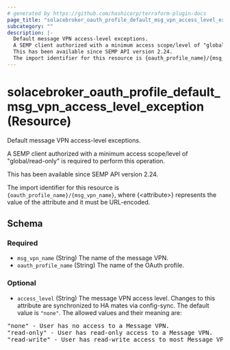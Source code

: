 ```yaml
---
# generated by https://github.com/hashicorp/terraform-plugin-docs
page_title: "solacebroker_oauth_profile_default_msg_vpn_access_level_exception Resource - solacebroker"
subcategory: ""
description: |-
  Default message VPN access-level exceptions.
  A SEMP client authorized with a minimum access scope/level of "global/read-only" is required to perform this operation.
  This has been available since SEMP API version 2.24.
  The import identifier for this resource is {oauth_profile_name}/{msg_vpn_name}, where {&lt;attribute&gt;} represents the value of the attribute and it must be URL-encoded.
---
```


# solacebroker_oauth_profile_default_msg_vpn_access_level_exception (Resource)

Default message VPN access-level exceptions.



A SEMP client authorized with a minimum access scope/level of "global/read-only" is required to perform this operation.

This has been available since SEMP API version 2.24.

The import identifier for this resource is `{oauth_profile_name}/{msg_vpn_name}`, where {&lt;attribute&gt;} represents the value of the attribute and it must be URL-encoded.



<!-- schema generated by tfplugindocs -->
## Schema

### Required

- `msg_vpn_name` (String) The name of the message VPN.
- `oauth_profile_name` (String) The name of the OAuth profile.

### Optional

- `access_level` (String) The message VPN access level. Changes to this attribute are synchronized to HA mates via config-sync. The default value is `"none"`. The allowed values and their meaning are:

<pre>
"none" - User has no access to a Message VPN.
"read-only" - User has read-only access to a Message VPN.
"read-write" - User has read-write access to most Message VPN settings.
</pre>
